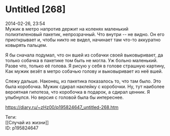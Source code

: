 Untitled [268]
===============

   
 2014-02-26, 23:54   
  Мужик в метро напротив держит на коленях маленький полиэтиленовый пакетик, непрозрачный. Что внутри -- не видно. Он его приоткрывает и, чтобы никто не видел, начинает там что-то аккуратно ковырять пальцем.   
   
 Я бы сначала подумал, что он вшей из собачки своей выковыривает, да только собачка в пакетике том быть не могла. Уж больно маленький. Разве что, только её голова. Я рисую у себя в голове страшную картину, Как мужик везёт в метро собачью голову и выковыривает из неё вшей.   
   
 Слежу дальше. Наконец, из пакетика показалось то, что там было. Это была коробочка. Мужик сдирал наклейку с коробочки. Ну, тут наиболее вероятная гипотеза, что коробочка в подарок, а сдирал ценник. Я улыбнулся. Но версия с головой была бы интереснее.   
    
 <https://diary.ru/~zHz00/p195824647_untitled-268.htm>   
   
 Теги:   
 [[Случай из жизни]]   
 ID: p195824647